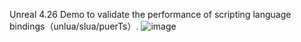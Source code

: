 Unreal 4.26 Demo to validate the performance of scripting language bindings（unlua/slua/puerTs）.
![image](https://github.com/user-attachments/assets/e2183548-7805-484c-a3c4-e5ea4c82130e)

